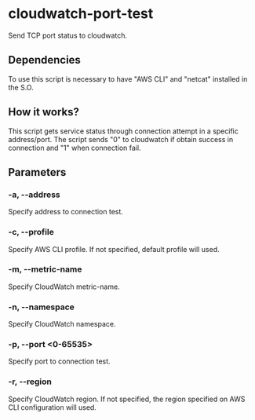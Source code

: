 # cloudwatch-port-test
Send TCP port status to cloudwatch.

## Dependencies

To use this script is necessary to have "AWS CLI" and "netcat" installed in the S.O.

## How it works?

This script gets service status through connection attempt in a specific address/port. The script sends "0" to cloudwatch if obtain success in connection and "1" when connection fail.

## Parameters

### -a, --address <IPv4 or IPv6>
Specify address to connection test.

### -c, --profile <AWS-CLI-profile>
Specify AWS CLI profile. If not specified, default profile will used.

### -m, --metric-name <metric-name>
Specify CloudWatch metric-name.

### -n, --namespace <namespace>
Specify CloudWatch namespace.

### -p, --port <0-65535>
Specify port to connection test.

### -r, --region <region>
Specify CloudWatch region. If not specified, the region specified on AWS CLI configuration will used.
